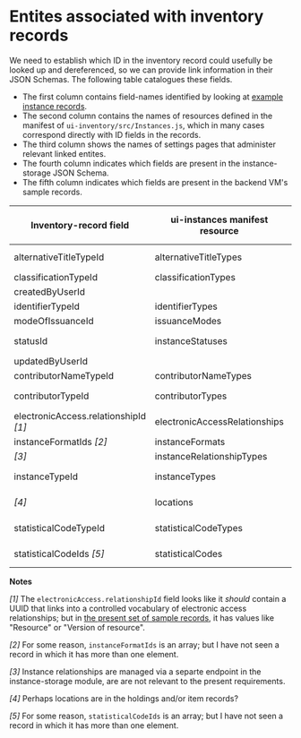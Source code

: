 # Entites associated with inventory records

We need to establish which ID in the inventory record could usefully be looked up and dereferenced, so we can provide link information in their JSON Schemas. The following table catalogues these fields.

* The first column contains field-names identified by looking at [example instance records](https://issues.folio.org/secure/attachment/15615/15615_UChicagoInstances_20181218+%282%29.json).
* The second column contains the names of resources defined in the manifest of `ui-inventory/src/Instances.js`, which in many cases correspond directly with ID fields in the records.
* The third column shows the names of settings pages that administer relevant linked entites.
* The fourth column indicates which fields are present in the instance-storage JSON Schema.
* The fifth column indicates which fields are present in the backend VM's sample records.

| Inventory-record field                | ui-instances manifest resource | Settings page entries         | In schema? | In records?
| ------------------------------------- | ------------------------------ | ----------------------------- | ---------- | -----------
| alternativeTitleTypeId                | alternativeTitleTypes          | Alternative title types       | absent     | absent
| classificationTypeId                  | classificationTypes            | _[hardcoded]_                 |            | Y
| createdByUserId                       |                                |                               | absent     | Y
| identifierTypeId                      | identifierTypes                | _[hardcoded]_                 |            | Y
| modeOfIssuanceId                      | issuanceModes                  | _[hardcoded]_                 |            | absent
| statusId                              | instanceStatuses               | Instance status types         |            | absent
| updatedByUserId                       |                                |                               | absent     | Y
| contributorNameTypeId                 | contributorNameTypes           | _[hardcoded]_                 |            | Y
| contributorTypeId                     | contributorTypes               | Contributor types             |            | absent
| electronicAccess.relationshipId _[1]_ | electronicAccessRelationships  | URL relationship              |            | absent
| instanceFormatIds _[2]_               | instanceFormats                | Formats                       |            | absent
| _[3]_                                 | instanceRelationshipTypes      | _[hardcoded]_                 | absent     | N/A
| instanceTypeId                        | instanceTypes                  | Resource types                |            | Y
| _[4]_                                 | locations                      | Organization &rarr; Locations | absent     | N/A
| statisticalCodeTypeId                 | statisticalCodeTypes           | Statistical code types        |            | XXX
| statisticalCodeIds _[5]_              | statisticalCodes               | Statistical codes             | absent     | absent

**Notes**

_[1]_ The `electronicAccess.relationshipId` field looks like it _should_ contain a UUID that links into a controlled vocabulary of electronic access relationships; but in [the present set of sample records](https://issues.folio.org/secure/attachment/15615/15615_UChicagoInstances_20181218+%282%29.json), it has values like "Resource" or "Version of resource".

_[2]_ For some reason, `instanceFormatIds` is an array; but I have not seen a record in which it has more than one element.

_[3]_ Instance relationships are managed via a separte endpoint in the instance-storage module, are are not relevant to the present requirements.

_[4]_ Perhaps locations are in the holdings and/or item records?

_[5]_ For some reason, `statisticalCodeIds` is an array; but I have not seen a record in which it has more than one element.

